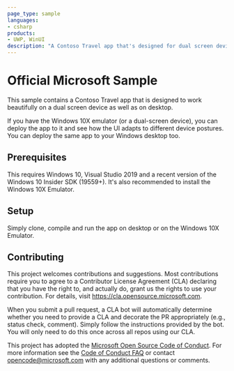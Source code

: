 ```yaml
---
page_type: sample
languages:
- csharp
products:
- UWP, WinUI
description: "A Contoso Travel app that's designed for dual screen devices"
---
```


# Official Microsoft Sample

This sample contains a Contoso Travel app that is designed to work beautifully on a dual screen device as well as on desktop.

If you have the Windows 10X emulator (or a dual-screen device), you can deploy the app to it and see how the UI adapts to different device postures. You can deploy the same app to your Windows desktop too.

## Prerequisites

This requires Windows 10, Visual Studio 2019 and a recent version of the Windows 10 Insider SDK (19559+). It's also recommended to install the Windows 10X Emulator.

## Setup

Simply clone, compile and run the app on desktop or on the Windows 10X Emulator.

## Contributing

This project welcomes contributions and suggestions.  Most contributions require you to agree to a
Contributor License Agreement (CLA) declaring that you have the right to, and actually do, grant us
the rights to use your contribution. For details, visit https://cla.opensource.microsoft.com.

When you submit a pull request, a CLA bot will automatically determine whether you need to provide
a CLA and decorate the PR appropriately (e.g., status check, comment). Simply follow the instructions
provided by the bot. You will only need to do this once across all repos using our CLA.

This project has adopted the [Microsoft Open Source Code of Conduct](https://opensource.microsoft.com/codeofconduct/).
For more information see the [Code of Conduct FAQ](https://opensource.microsoft.com/codeofconduct/faq/) or
contact [opencode@microsoft.com](mailto:opencode@microsoft.com) with any additional questions or comments.
